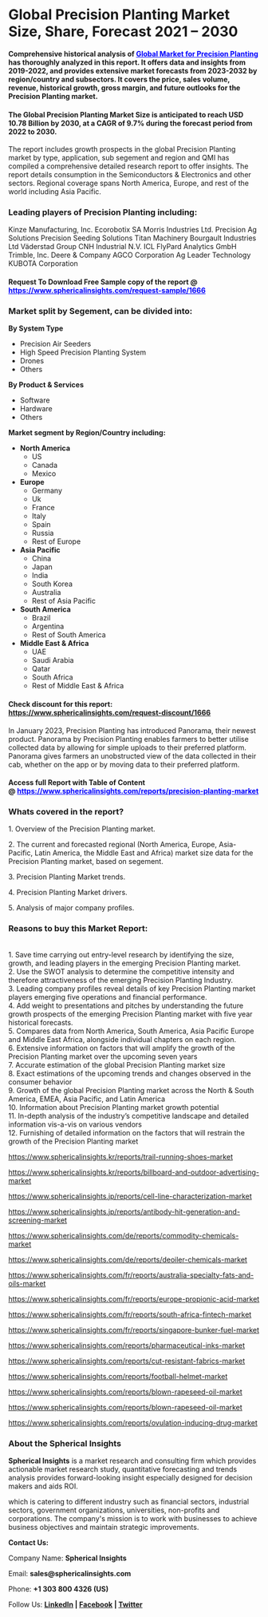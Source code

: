 <h1><strong>Global Precision Planting Market Size, Share, Forecast 2021 &ndash; 2030</strong></h1>
<p><strong>Comprehensive historical analysis of&nbsp;<span style="color: #0000ff;"><a style="color: #0000ff;" href="https://www.sphericalinsights.com/reports/precision-planting-market" target="_blank">Global Market for Precision Planting</a></span> has thoroughly analyzed in this report. It offers data and insights from 2019-2022, and provides extensive market forecasts from 2023-2032 by region/country and subsectors. It covers the price, sales volume, revenue, historical growth, gross margin, and future outlooks for the Precision Planting market.</strong></p>
<h4><strong>The Global Precision Planting Market Size is anticipated to reach USD 10.78 Billion by 2030, at a CAGR of 9.7% during the forecast period from 2022 to 2030. </strong></h4>
<p>The report includes growth prospects in the global Precision Planting market by type, application, sub segement and region and QMI has compiled a comprehensive detailed research report to offer insights. The report details consumption in the Semiconductors &amp; Electronics and other sectors. Regional coverage spans North America, Europe, and rest of the world including Asia Pacific.</p>
<h3><strong>Leading players of Precision Planting including:</strong></h3>
<p>Kinze Manufacturing, Inc. Ecorobotix SA Morris Industries Ltd. Precision Ag Solutions Precision Seeding Solutions Titan Machinery Bourgault Industries Ltd V&auml;derstad Group CNH Industrial N.V. ICL FlyPard Analytics GmbH Trimble, Inc. Deere &amp; Company AGCO Corporation Ag Leader Technology KUBOTA Corporation</p>
<h4>Request To Download Free Sample copy of the report @ <span style="color: #0000ff;"><a style="color: #0000ff;" href="https://www.sphericalinsights.com/request-sample/1666" target="_blank">https://www.sphericalinsights.com/request-sample/1666</a></span></h4>
<h3><strong>Market split by Segement, can be divided into:</strong></h3>
<p><strong>By System Type</strong></p>
<ul>
<li>Precision Air Seeders</li>
<li>High Speed Precision Planting System</li>
<li>Drones</li>
<li>Others</li>
</ul>
<p><strong>By Product &amp; Services</strong></p>
<ul>
<li>Software</li>
<li>Hardware</li>
<li>Others</li>
</ul>
<p><strong>Market segment by Region/Country including:</strong></p>
<ul>
<li><strong>North America</strong>
<ul>
<li>US</li>
<li>Canada</li>
<li>Mexico</li>
</ul>
</li>
<li><strong>Europe</strong>
<ul>
<li>Germany</li>
<li>Uk</li>
<li>France</li>
<li>Italy</li>
<li>Spain</li>
<li>Russia</li>
<li>Rest of Europe</li>
</ul>
</li>
<li><strong>Asia Pacific</strong>
<ul>
<li>China</li>
<li>Japan</li>
<li>India</li>
<li>South Korea</li>
<li>Australia</li>
<li>Rest of Asia Pacific</li>
</ul>
</li>
<li><strong>South America</strong>
<ul>
<li>Brazil</li>
<li>Argentina</li>
<li>Rest of South America</li>
</ul>
</li>
<li><strong>Middle East &amp; Africa</strong>
<ul>
<li>UAE</li>
<li>Saudi Arabia</li>
<li>Qatar</li>
<li>South Africa</li>
<li>Rest of Middle East &amp; Africa</li>
</ul>
</li>
</ul>
<h4>Check discount for this report: <a href="https://www.sphericalinsights.com/request-discount/1666" target="_blank">https://www.sphericalinsights.com/request-discount/1666</a></h4>
<p>In January 2023, Precision Planting has introduced Panorama, their newest product. Panorama by Precision Planting enables farmers to better utilise collected data by allowing for simple uploads to their preferred platform. Panorama gives farmers an unobstructed view of the data collected in their cab, whether on the app or by moving data to their preferred platform.</p>
<h4>Access full Report with Table of Content @&nbsp;<span style="color: #0000ff;"><a style="color: #0000ff;" href="https://www.sphericalinsights.com/reports/precision-planting-market" target="_blank">https://www.sphericalinsights.com/reports/precision-planting-market</a></span></h4>
<h3><strong>Whats covered in the report?</strong></h3>
<p>1. Overview of the Precision Planting market.</p>
<p>2. The current and forecasted regional (North America, Europe, Asia-Pacific, Latin America, the Middle East and Africa) market size data for the Precision Planting market, based on segement.</p>
<p>3. Precision Planting Market trends.</p>
<p>4. Precision Planting Market drivers.</p>
<p>5. Analysis of major company profiles.</p>
<h3><strong>Reasons to buy this Market Report:</strong></h3>
<p><br /> 1. Save time carrying out entry-level research by identifying the size, growth, and leading players in the emerging Precision Planting market.<br /> 2. Use the SWOT analysis to determine the competitive intensity and therefore attractiveness of the emerging Precision Planting Industry.<br /> 3. Leading company profiles reveal details of key Precision Planting market players emerging five operations and financial performance.<br /> 4. Add weight to presentations and pitches by understanding the future growth prospects of the emerging Precision Planting market with five year historical forecasts.<br /> 5. Compares data from North America, South America, Asia Pacific Europe and Middle East Africa, alongside individual chapters on each region.<br /> 6. Extensive information on factors that will amplify the growth of the Precision Planting market over the upcoming seven years<br /> 7. Accurate estimation of the global Precision Planting market size <br /> 8. Exact estimations of the upcoming trends and changes observed in the consumer behavior <br /> 9. Growth of the global Precision Planting market across the North &amp; South America, EMEA, Asia Pacific, and Latin America<br /> 10. Information about Precision Planting market growth potential<br /> 11. In-depth analysis of the industry&rsquo;s competitive landscape and detailed information vis-a-vis on various vendors<br /> 12. Furnishing of detailed information on the factors that will restrain the growth of the Precision Planting market</p>
<p><a href="https://www.sphericalinsights.kr/reports/trail-running-shoes-market">https://www.sphericalinsights.kr/reports/trail-running-shoes-market</a></p>
<p><a href="https://www.sphericalinsights.kr/reports/billboard-and-outdoor-advertising-market">https://www.sphericalinsights.kr/reports/billboard-and-outdoor-advertising-market</a></p>
<p><a href="https://www.sphericalinsights.jp/reports/cell-line-characterization-market">https://www.sphericalinsights.jp/reports/cell-line-characterization-market</a></p>
<p><a href="https://www.sphericalinsights.jp/reports/antibody-hit-generation-and-screening-market">https://www.sphericalinsights.jp/reports/antibody-hit-generation-and-screening-market</a></p>
<p><a href="https://www.sphericalinsights.com/de/reports/commodity-chemicals-market">https://www.sphericalinsights.com/de/reports/commodity-chemicals-market</a></p>
<p><a href="https://www.sphericalinsights.com/de/reports/deoiler-chemicals-market">https://www.sphericalinsights.com/de/reports/deoiler-chemicals-market</a></p>
<p><a href="https://www.sphericalinsights.com/fr/reports/australia-specialty-fats-and-oils-market">https://www.sphericalinsights.com/fr/reports/australia-specialty-fats-and-oils-market</a></p>
<p><a href="https://www.sphericalinsights.com/fr/reports/europe-propionic-acid-market">https://www.sphericalinsights.com/fr/reports/europe-propionic-acid-market</a></p>
<p><a href="https://www.sphericalinsights.com/fr/reports/south-africa-fintech-market">https://www.sphericalinsights.com/fr/reports/south-africa-fintech-market</a></p>
<p><a href="https://www.sphericalinsights.com/fr/reports/singapore-bunker-fuel-market">https://www.sphericalinsights.com/fr/reports/singapore-bunker-fuel-market</a></p>
<p><a href="https://www.sphericalinsights.com/reports/pharmaceutical-inks-market">https://www.sphericalinsights.com/reports/pharmaceutical-inks-market</a></p>
<p><a href="https://www.sphericalinsights.com/reports/cut-resistant-fabrics-market">https://www.sphericalinsights.com/reports/cut-resistant-fabrics-market</a></p>
<p><a href="https://www.sphericalinsights.com/reports/football-helmet-market">https://www.sphericalinsights.com/reports/football-helmet-market</a></p>
<p><a href="https://www.sphericalinsights.com/reports/blown-rapeseed-oil-market">https://www.sphericalinsights.com/reports/blown-rapeseed-oil-market</a></p>
<p><a href="https://www.sphericalinsights.com/reports/blown-rapeseed-oil-market">https://www.sphericalinsights.com/reports/blown-rapeseed-oil-market</a></p>
<p><a href="https://www.sphericalinsights.com/reports/ovulation-inducing-drug-market">https://www.sphericalinsights.com/reports/ovulation-inducing-drug-market</a></p>
<h3><strong>About the Spherical Insights</strong></h3>
<p><strong>Spherical Insights</strong> is a market research and consulting firm which provides actionable market research study, quantitative forecasting and trends analysis provides forward-looking insight especially designed for decision makers and aids ROI.</p>
<p>which is catering to different industry such as financial sectors, industrial sectors, government organizations, universities, non-profits and corporations. The company's mission is to work with businesses to achieve business objectives and maintain strategic improvements.</p>
<p><strong>Contact Us:</strong></p>
<p>Company Name: <strong>Spherical Insights</strong></p>
<p>Email: <strong>sales@sphericalinsights.com</strong></p>
<p>Phone: <strong>+1 303 800 4326 (US)</strong></p>
<p>Follow Us: <strong><a href="https://www.linkedin.com/company/spherical-insight/"><u>LinkedIn</u></a> | <a href="https://www.facebook.com/sphericalinsights22"><u>Facebook</u></a> | <a href="https://twitter.com/SInsights_US"><u>Twitter</u></a></strong></p>
